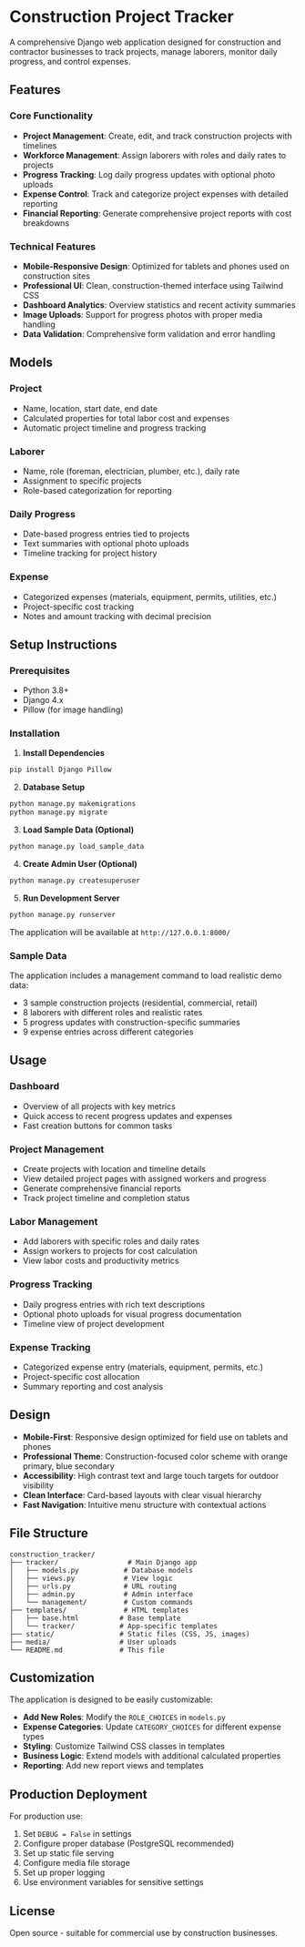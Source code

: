 # Construction Project Tracker

A comprehensive Django web application designed for construction and contractor businesses to track projects, manage laborers, monitor daily progress, and control expenses.

## Features

### Core Functionality
- **Project Management**: Create, edit, and track construction projects with timelines
- **Workforce Management**: Assign laborers with roles and daily rates to projects  
- **Progress Tracking**: Log daily progress updates with optional photo uploads
- **Expense Control**: Track and categorize project expenses with detailed reporting
- **Financial Reporting**: Generate comprehensive project reports with cost breakdowns

### Technical Features
- **Mobile-Responsive Design**: Optimized for tablets and phones used on construction sites
- **Professional UI**: Clean, construction-themed interface using Tailwind CSS
- **Dashboard Analytics**: Overview statistics and recent activity summaries
- **Image Uploads**: Support for progress photos with proper media handling
- **Data Validation**: Comprehensive form validation and error handling

## Models

### Project
- Name, location, start date, end date
- Calculated properties for total labor cost and expenses
- Automatic project timeline and progress tracking

### Laborer  
- Name, role (foreman, electrician, plumber, etc.), daily rate
- Assignment to specific projects
- Role-based categorization for reporting

### Daily Progress
- Date-based progress entries tied to projects
- Text summaries with optional photo uploads
- Timeline tracking for project history

### Expense
- Categorized expenses (materials, equipment, permits, utilities, etc.)
- Project-specific cost tracking
- Notes and amount tracking with decimal precision

## Setup Instructions

### Prerequisites
- Python 3.8+
- Django 4.x
- Pillow (for image handling)

### Installation

1. **Install Dependencies**
```bash
pip install Django Pillow
```

2. **Database Setup**
```bash
python manage.py makemigrations
python manage.py migrate
```

3. **Load Sample Data (Optional)**
```bash
python manage.py load_sample_data
```

4. **Create Admin User (Optional)**
```bash
python manage.py createsuperuser
```

5. **Run Development Server**
```bash
python manage.py runserver
```

The application will be available at `http://127.0.0.1:8000/`

### Sample Data

The application includes a management command to load realistic demo data:
- 3 sample construction projects (residential, commercial, retail)
- 8 laborers with different roles and realistic rates
- 5 progress updates with construction-specific summaries  
- 9 expense entries across different categories

## Usage

### Dashboard
- Overview of all projects with key metrics
- Quick access to recent progress updates and expenses
- Fast creation buttons for common tasks

### Project Management
- Create projects with location and timeline details
- View detailed project pages with assigned workers and progress
- Generate comprehensive financial reports
- Track project timeline and completion status

### Labor Management  
- Add laborers with specific roles and daily rates
- Assign workers to projects for cost calculation
- View labor costs and productivity metrics

### Progress Tracking
- Daily progress entries with rich text descriptions
- Optional photo uploads for visual progress documentation
- Timeline view of project development

### Expense Tracking
- Categorized expense entry (materials, equipment, permits, etc.)
- Project-specific cost allocation
- Summary reporting and cost analysis

## Design

- **Mobile-First**: Responsive design optimized for field use on tablets and phones
- **Professional Theme**: Construction-focused color scheme with orange primary, blue secondary
- **Accessibility**: High contrast text and large touch targets for outdoor visibility
- **Clean Interface**: Card-based layouts with clear visual hierarchy
- **Fast Navigation**: Intuitive menu structure with contextual actions

## File Structure

```
construction_tracker/
├── tracker/                 # Main Django app
│   ├── models.py           # Database models
│   ├── views.py            # View logic
│   ├── urls.py             # URL routing
│   ├── admin.py            # Admin interface
│   └── management/         # Custom commands
├── templates/              # HTML templates
│   ├── base.html          # Base template
│   └── tracker/           # App-specific templates
├── static/                # Static files (CSS, JS, images)
├── media/                 # User uploads
└── README.md              # This file
```

## Customization

The application is designed to be easily customizable:

- **Add New Roles**: Modify the `ROLE_CHOICES` in `models.py`
- **Expense Categories**: Update `CATEGORY_CHOICES` for different expense types  
- **Styling**: Customize Tailwind CSS classes in templates
- **Business Logic**: Extend models with additional calculated properties
- **Reporting**: Add new report views and templates

## Production Deployment

For production use:

1. Set `DEBUG = False` in settings
2. Configure proper database (PostgreSQL recommended)
3. Set up static file serving
4. Configure media file storage
5. Set up proper logging
6. Use environment variables for sensitive settings

## License

Open source - suitable for commercial use by construction businesses.